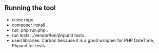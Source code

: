 ## Running the tool
- clone repo.
- composer install .
- run: php run.php .
- run tests: ./vendor/bin/phpunit tests .
- used libraries: Carbon because it is a good wrapper for PHP DateTime, Phpunit for tests.
